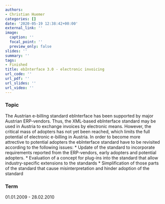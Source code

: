```yaml
---
authors:
- Christian Huemer
categories: []
date: '2020-05-19 12:38:42+00:00'
external_link: ''
image:
  caption: ''
  focal_point: ''
  preview_only: false
slides: ''
summary: ''
tags:
- Finished
title: ebInterface 3.0 - electronic invoicing
url_code: ''
url_pdf: ''
url_slides: ''
url_video: ''
---
```


### Topic

The Austrian e-billing standard ebInterface has been supported by major Austrian ERP-vendors. Thus, the XML-based ebInterface standard may be used in Austria to exchange invoices by electronic means. However, the critical mass of adopters has not yet been reached, which limits the full potential of electronic e-billing in Austria. In order to become more attrective to potential adopters the ebInterface standard have to be revisited according to the following issues: \* Update of the standard to incorporate requirements reported from the ERP-vendors, early adopters and potential adopters. \* Evaluation of a concept for plug-ins into the standard that allow industry-specific extensions to the standards \* Simplification of those parts of the standard that cause misinterpretation and hinder adoption of the standard

### Term

01.01.2009 - 28.02.2010
